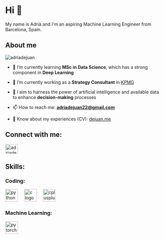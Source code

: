 <h1 align="left">Hi 👋</h1>

<p align="left">My name is Adrià and I'm an aspiring Machine Learning Engineer from Barcelona, Spain.</p>

<h2 align="left">About me</h2>

<p align="left"> <img src="https://komarev.com/ghpvc/?username=adriadejuan&label=Profile%20views&color=0e75b6&style=flat" alt="adriadejuan" /> </p>

- 🌱 I’m currently learning **MSc in Data Science**, which has a strong component in **Deep Learning**

- 🔭 I’m currently working as a **Strategy Consultant** in [KPMG](https://kpmg.com/es/es/home.html)

- 🎯 I aim to harness the power of artificial intelligence and available data to enhance **decision-making** processes

- 📫 How to reach me: **adriadejuan22@gmail.com**

- 📄 Know about my experiences (CV): [dejuan.me](www.dejuan.me)

<h2 align="left">Connect with me:</h2>
<p align="left">
<a href="https://linkedin.com/in/adriadejuan" target="blank"><img align="center" src="https://raw.githubusercontent.com/rahuldkjain/github-profile-readme-generator/master/src/images/icons/Social/linked-in-alt.svg" alt="adriadejuan" height="30" width="40" /></a>
</p>

<h2 align="left">Skills:</h2>

<h3 align="left">Coding:</h3>
<div align="left">
  <img src="https://cdn.jsdelivr.net/gh/devicons/devicon/icons/python/python-original.svg" height="40" alt="python logo"  />
  <img width="12" />
  <img src="https://cdn.jsdelivr.net/gh/devicons/devicon/icons/c/c-original.svg" height="40" alt="c logo"  />
  <img width="12" />
  <img src="https://cdn.jsdelivr.net/gh/devicons/devicon/icons/cplusplus/cplusplus-original.svg" height="40" alt="cplusplus logo"  />
</div>

<h3 align="left">Machine Learning:</h3>
<div align="left">
  <img src="https://cdn.jsdelivr.net/gh/devicons/devicon/icons/pytorch/pytorch-original.svg" height="40" alt="pytorch logo"  />
</div>


<!--
**adriadejuan/adriadejuan** is a ✨ _special_ ✨ repository because its `README.md` (this file) appears on your GitHub profile.

Here are some ideas to get you started:

- 👯 I’m looking to collaborate on ...
- 🤔 I’m looking for help with ...
- 💬 Ask me about ...
- 📫 How to reach me: ...
- ⚡ Fun fact: ...
- ✨ Creating bugs since ...
-->
